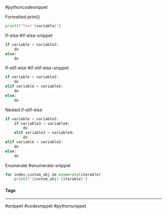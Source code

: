#pythoncodesnippet

Formatted print()
```python
print(f"Text {variable}")
```

If-else
#if-else-snippet
```python
if variable < variable2:
	do
else:
	do
```

If-elif-else
#if-elif-else-snippet
```python
if variable < variable2:
	do
elif variable > variable2:
	do
else:
	do
```

Nested if-elif-else
```python
if variable < variable2:
	if variable3 < variable4:
		do
	elif variable3 > variable4:
		do
elif variable > variable2:
	do
else:
	do
```

Enumerate
#enumerate-snippet
```python
for index,custom_obj in enumerate(iterable)
	print(f"{custom_obj}:{iterable}")
```




#### Tags
***
#snippet #codesnippet #pythonsnippet
